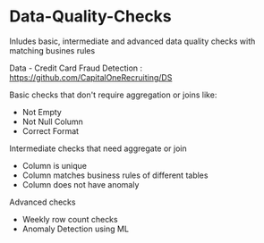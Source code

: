 # Data-Quality-Checks
Inludes basic, intermediate and advanced data quality checks with matching busines rules

Data - Credit Card Fraud Detection : 
https://github.com/CapitalOneRecruiting/DS

Basic checks that don't require aggregation or joins like:  
- Not Empty
- Not Null Column
- Correct Format  

Intermediate checks that need aggregate or join
- Column is unique
- Column matches business rules of different tables
- Column does not have anomaly  

Advanced checks
- Weekly row count checks
- Anomaly Detection using ML
